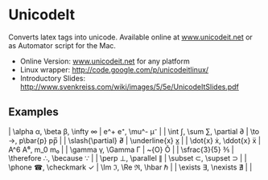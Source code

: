 # UnicodeIt

Converts latex tags into unicode. Available online at www.unicodeit.net or as Automator script for the Mac.

* Online Version: www.unicodeit.net for any platform
* Linux wrapper: http://code.google.com/p/unicodeitlinux/
* Introductory Slides: http://www.svenkreiss.com/wiki/images/5/5e/UnicodeItSlides.pdf


## Examples

| \alpha α, \beta β, \infty ∞    |   e^+ e⁺, \mu^- μ⁻     |
| \int ∫, \sum ∑, \partial ∂     |   \to →, p\bar{p} pp̅   |
| \slash{\partial} ∂̸             |   \underline{x} x̲      |
| \dot{x} ẋ, \ddot{x} ẍ          |   A^6 A⁶, m_0 m₀       |
| \gamma γ, \Gamma Γ             |   \~{O} Õ              |
| \sfrac{3}{5} ⅗                 |   \therefore ∴, \because ∵   |
| \perp ⊥, \parallel ∥           |   \subset ⊂, \supset ⊃   |
| \phone ☎, \checkmark ✓         |   \Im ℑ, \Re ℜ, \hbar ℏ  |
| \exists ∃, \nexists ∄          |                          |